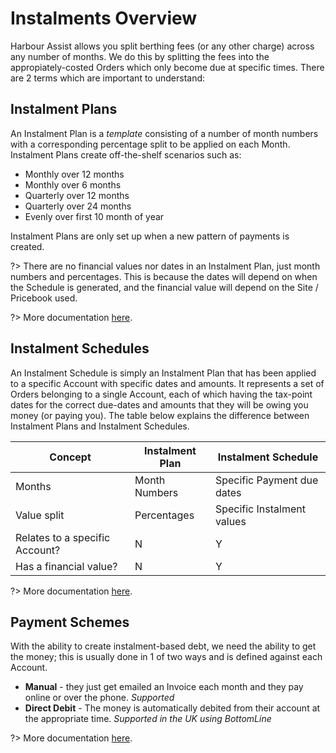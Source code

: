 # Instalments Overview #

Harbour Assist allows you split berthing fees (or any other charge) across any number of months.  We do this by splitting the fees into the appropiately-costed Orders which only become due at specific times.  There are 2 terms which are important to understand:

## Instalment Plans

An Instalment Plan is a *template* consisting of a number of month numbers with a corresponding percentage split to be applied on each Month.  Instalment Plans create off-the-shelf scenarios such as:

- Monthly over 12 months
- Monthly over 6 months
- Quarterly over 12 months
- Quarterly over 24 months
- Evenly over first 10 month of year

Instalment Plans are only set up when a new pattern of payments is created.  

?> There are no financial values nor dates in an Instalment Plan, just month numbers and percentages.  This is because the dates will depend on when the Schedule is generated, and the financial value will depend on the Site / Pricebook used.

?> More documentation [here](Instalments/InstalmentPlans).

## Instalment Schedules

An Instalment Schedule is simply an Instalment Plan that has been applied to a specific Account with specific dates and amounts.  It represents a set of  Orders belonging to a single Account, each of which having the tax-point dates for the correct due-dates and amounts that they will be owing you money (or paying you).  The table below explains the difference between Instalment Plans and Instalment Schedules.


| Concept                        | Instalment Plan | Instalment Schedule        |
| ------------------------------ | --------------- | -------------------------- |
| Months                         | Month Numbers   | Specific Payment due dates |
| Value split                    | Percentages     | Specific Instalment values |
| Relates to a specific Account? | N               | Y                          |
| Has a financial value?         | N               | Y                          |

?> More documentation [here](Instalments/CreatingAnInstalmentSchedule).

## Payment Schemes

With the ability to create instalment-based debt, we need the ability to get the money; this is usually done in 1 of two ways and is defined against each Account.

- **Manual** - they just get emailed an Invoice each month and they pay online or over the phone. *Supported*
- **Direct Debit** - The money is automatically debited from their account at the appropriate time. *Supported in the UK using BottomLine*

?> More documentation [here](Instalments/PaymentSchemes.md).